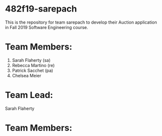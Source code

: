 # 482f19-sarepach
This is the repository for team sarepach to develop their Auction application in Fall 2019 Software Engineering course. 

# Team Members:
1. Sarah Flaherty (sa)
2. Rebecca Martino (re)
3. Patrick Sacchet (pa)
4. Chelsea Meier

# Team Lead: 
Sarah Flaherty
# Team Members:
